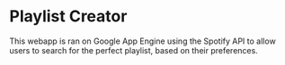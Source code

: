 # Playlist Creator
This webapp is ran on Google App Engine using the Spotify API to allow users to search for the perfect playlist, based on their preferences.
